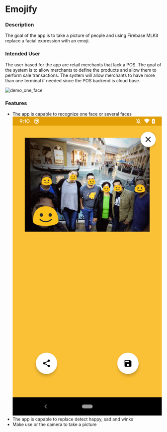 # Emojify

### Description
The goal of the app is to take a picture of people and using Firebase MLKit replace a facial 
expression with an emoji.

### Intended User
The user based for the app are retail merchants that lack a POS. The goal of the system is to allow 
merchants to define the products and allow them to perform sale transactions. The system will allow 
merchants to have more than one terminal if needed since the POS backend is cloud base.

![demo_one_face](/images/demo_single_face.gif)

### Features
- The app is capable to recognize one face or several faces
![demo_multipe_faces](/images/multiple_faces.png)
- The app is capable to replace detect happy, sad and winks
- Make use or the camera to take a picture
